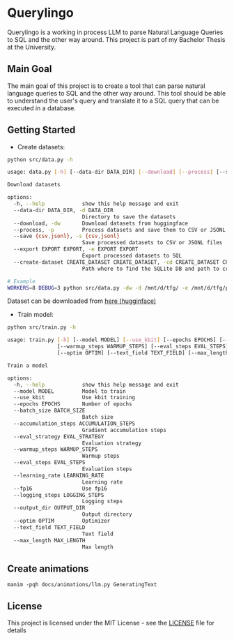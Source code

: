 # Querylingo

Querylingo is a working in process LLM to parse Natural Language Queries to SQL and the other way around. This project is part of my Bachelor Thesis at the University.

## Main Goal

The main goal of this project is to create a tool that can parse natural language queries to SQL and the other way around. This tool should be able to understand the user's query and translate it to a SQL query that can be executed in a database.

## Getting Started

-   Create datasets:

```bash
python src/data.py -h
```

```bash
usage: data.py [-h] [--data-dir DATA_DIR] [--download] [--process] [--save {csv,jsonl}] [--export EXPORT EXPORT] [--create-dataset CREATE_DATASET CREATE_DATASET]

Download datasets

options:
  -h, --help            show this help message and exit
  --data-dir DATA_DIR, -d DATA_DIR
                        Directory to save the datasets
  --download, -dw       Download datasets from huggingface
  --process, -p         Process datasets and save them to CSV or JSONL files depending on the flag --save (default: JSONL)
  --save {csv,jsonl}, -s {csv,jsonl}
                        Save processed datasets to CSV or JSONL files
  --export EXPORT EXPORT, -e EXPORT EXPORT
                        Export processed datasets to SQL
  --create-dataset CREATE_DATASET CREATE_DATASET, -cd CREATE_DATASET CREATE_DATASET
                        Path where to find the SQLite DB and path to create the datasets from the processed datasets to JSON or CSV file depending on the flag --save (default: JSONL)
```

```bash
# Example
WORKERS=8 DEBUG=3 python src/data.py -dw -d /mnt/d/tfg/ -e /mnt/d/tfg/processed/hf/ /mnt/d/tfg/processed/ -p -s jsonl -cd /mnt/d/tfg/processed/datasets.sqlite /mnt/d/tfg/processed/datasets/
```

Dataset can be downloaded from [here (hugginface)](https://huggingface.co/datasets/Sergi28/text-2-sql-4-llm)

-   Train model:

```bash
python src/train.py -h
```

```bash
usage: train.py [-h] [--model MODEL] [--use_kbit] [--epochs EPOCHS] [--batch_size BATCH_SIZE] [--accumulation_steps ACCUMULATION_STEPS] [--eval_strategy EVAL_STRATEGY]
                [--warmup_steps WARMUP_STEPS] [--eval_steps EVAL_STEPS] [--learning_rate LEARNING_RATE] [--fp16] [--logging_steps LOGGING_STEPS] [--output_dir OUTPUT_DIR]
                [--optim OPTIM] [--text_field TEXT_FIELD] [--max_length MAX_LENGTH]

Train a model

options:
  -h, --help            show this help message and exit
  --model MODEL         Model to train
  --use_kbit            Use kbit training
  --epochs EPOCHS       Number of epochs
  --batch_size BATCH_SIZE
                        Batch size
  --accumulation_steps ACCUMULATION_STEPS
                        Gradient accumulation steps
  --eval_strategy EVAL_STRATEGY
                        Evaluation strategy
  --warmup_steps WARMUP_STEPS
                        Warmup steps
  --eval_steps EVAL_STEPS
                        Evaluation steps
  --learning_rate LEARNING_RATE
                        Learning rate
  --fp16                Use fp16
  --logging_steps LOGGING_STEPS
                        Logging steps
  --output_dir OUTPUT_DIR
                        Output directory
  --optim OPTIM         Optimizer
  --text_field TEXT_FIELD
                        Text field
  --max_length MAX_LENGTH
                        Max length
```
## Create animations

```shell
manim -pqh docs/animations/llm.py GeneratingText
```

## License

This project is licensed under the MIT License - see the [LICENSE](LICENSE) file for details
